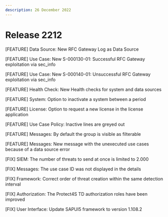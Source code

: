 ```yaml
---
description: 26 December 2022
---
```


# Release 2212

\[FEATURE] Data Source: New RFC Gateway Log as Data Source

\[FEATURE] Use Case: New S-000130-01: Successful RFC Gateway exploitation via sec\_info

\[FEATURE] Use Case: New S-000140-01: Unsuccessful RFC Gateway exploitation via sec\_info

\[FEATURE] Health Check: New Health checks for system and data sources

\[FEATURE] System: Option to inactivate a system between a period

\[FEATURE] License: Option to request a new license in the license application

\[FEATURE] Use Case Policy: Inactive lines are greyed out

\[FEATURE] Messages: By default the group is visible as filterable

\[FEATURE] Messages: New message with the unexecuted use cases because of a data source error

\[FIX] SIEM: The number of threats to send at once is limited to 2.000

\[FIX] Messages: The use case ID was not displayed in the details

\[FIX] Framework: Correct order of threat creation within the same detection interval

\[FIX] Authorization: The Protect4S TD authorization roles have been improved

\[FIX] User Interface: Update SAPUI5 framework to version 1.108.2
